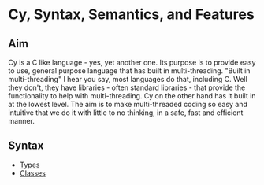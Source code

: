 # Cy, Syntax, Semantics, and Features

## Aim

Cy is a C like language - yes, yet another one. Its purpose is to provide easy to use, general purpose language that has built in multi-threading.
"Built in multi-threading" I hear you say, most languages do that, including C. Well they don't, they have libraries - often standard libraries - that provide the functionality to help with multi-threading. Cy on the other hand has it built in at the lowest level. The aim is to make multi-threaded coding so easy and intuitive that we do it with little to no thinking, in a safe, fast and efficient manner.

## Syntax

- [Types](types)
- [Classes](classes)
